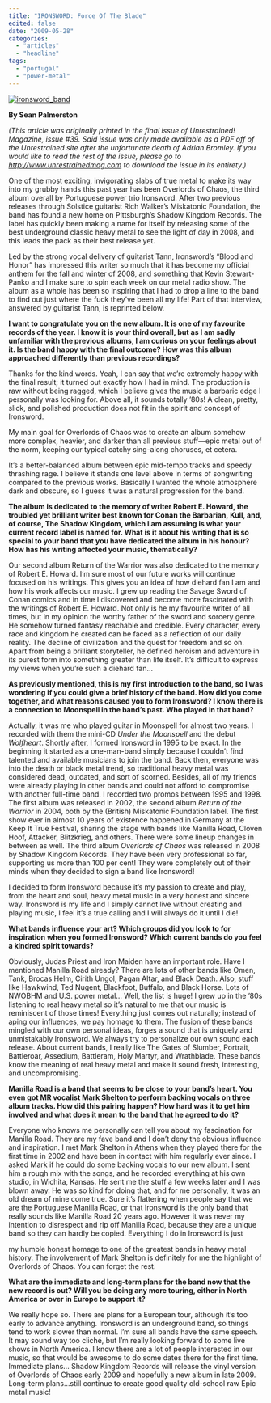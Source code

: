 ```yaml
---
title: "IRONSWORD: Force Of The Blade"
edited: false
date: "2009-05-28"
categories:
  - "articles"
  - "headline"
tags:
  - "portugal"
  - "power-metal"
---
```


[![ironsword_band](http://www.hellbound.ca/wp-content/uploads/2009/05/ironsword_band.jpg "ironsword_band")](http://www.hellbound.ca/wp-content/uploads/2009/05/ironsword_band.jpg)

**By Sean Palmerston**

_(This article was originally printed in the final issue of Unrestrained! Magazine, issue #39. Said issue was only made available as a PDF off of the Unrestrained site after the unfortunate death of Adrian Bromley. If you would like to read the rest of the issue, please go to http://www.unrestrainedmag.com to download the issue in its entirety.)_

One of the most exciting, invigorating slabs of true metal to make its way into my grubby hands this past year has been Overlords of Chaos, the third album overall by Portuguese power trio Ironsword. After two previous releases through Solstice guitarist Rich Walker’s Miskatonic Foundation, the band has found a new home on Pittsburgh’s Shadow Kingdom Records. The label has quickly been making a name for itself by releasing some of the best underground classic heavy metal to see the light of day in 2008, and this leads the pack as their best release yet.

Led by the strong vocal delivery of guitarist Tann, Ironsword’s “Blood and Honor” has impressed this writer so much that it has become my official anthem for the fall and winter of 2008, and something that Kevin Stewart-Panko and I make sure to spin each week on our metal radio show. The album as a whole has been so inspiring that I had to drop a line to the band to find out just where the fuck they’ve been all my life! Part of that interview, answered by guitarist Tann, is reprinted below.

**I want to congratulate you on the new album. It is one of my favourite records of the year. I know it is your third overall, but as I am sadly unfamiliar with the previous albums, I am curious on your feelings about it. Is the band happy with the final outcome? How was this album approached differently than previous recordings?**

Thanks for the kind words. Yeah, I can say that we’re extremely happy with the final result; it turned out exactly how I had in mind. The production is raw without being ragged, which I believe gives the music a barbaric edge I personally was looking for. Above all, it sounds totally ’80s! A clean, pretty, slick, and polished production does not fit in the spirit and concept of Ironsword.

My main goal for Overlords of Chaos was to create an album somehow more complex, heavier, and darker than all previous stuff—epic metal out of the norm, keeping our typical catchy sing-along choruses, et cetera.

It’s a better-balanced album between epic mid-tempo tracks and speedy thrashing rage. I believe it stands one level above in terms of songwriting compared to the previous works. Basically I wanted the whole atmosphere dark and obscure, so I guess it was a natural progression for the band.

**The album is dedicated to the memory of writer Robert E. Howard, the troubled yet brilliant writer best known for Conan the Barbarian, Kull, and, of course, The Shadow Kingdom, which I am assuming is what your current record label is named for. What is it about his writing that is so special to your band that you have dedicated the album in his honour? How has his writing affected your music, thematically?**

Our second album Return of the Warrior was also dedicated to the memory of Robert E. Howard. I’m sure most of our future works will continue focused on his writings. This gives you an idea of how diehard fan I am and how his work affects our music. I grew up reading the Savage Sword of Conan comics and in time I discovered and become more fascinated with the writings of Robert E. Howard. Not only is he my favourite writer of all times, but in my opinion the worthy father of the sword and sorcery genre. He somehow turned fantasy reachable and credible. Every character, every race and kingdom he created can be faced as a reflection of our daily reality. The decline of civilization and the quest for freedom and so on. Apart from being a brilliant storyteller, he defined heroism and adventure in its purest form into something greater than life itself. It’s difficult to express my views when you’re such a diehard fan…

**As previously mentioned, this is my first introduction to the band, so I was wondering if you could give a brief history of the band. How did you come together, and what reasons caused you to form Ironsword? I know there is a connection to Moonspell in the band’s past. Who played in that band?**

Actually, it was me who played guitar in Moonspell for almost two years. I recorded with them the mini-CD _Under the Moonspell_ and the debut _Wolfheart_. Shortly after, I formed Ironsword in 1995 to be exact. In the beginning it started as a one-man-band simply because I couldn’t find talented and available musicians to join the band. Back then, everyone was into the death or black metal trend, so traditional heavy metal was considered dead, outdated, and sort of scorned. Besides, all of my friends were already playing in other bands and could not afford to compromise with another full-time band. I recorded two promos between 1995 and 1998. The first album was released in 2002, the second album _Return of the Warrior_ in 2004, both by the (British) Miskatonic Foundation label. The first show ever in almost 10 years of existence happened in Germany at the Keep It True Festival, sharing the stage with bands like Manilla Road, Cloven Hoof, Attacker, Blitzkrieg, and others. There were some lineup changes in between as well. The third album _Overlords of Chaos_ was released in 2008 by Shadow Kingdom Records. They have been very professional so far, supporting us more than 100 per cent! They were completely out of their minds when they decided to sign a band like Ironsword!

I decided to form Ironsword because it’s my passion to create and play, from the heart and soul, heavy metal music in a very honest and sincere way. Ironsword is my life and I simply cannot live without creating and playing music, I feel it’s a true calling and I will always do it until I die!

**What bands influence your art? Which groups did you look to for inspiration when you formed Ironsword? Which current bands do you feel a kindred spirit towards?**

Obviously, Judas Priest and Iron Maiden have an important role. Have I mentioned Manilla Road already? There are lots of other bands like Omen, Tank, Brocas Helm, Cirith Ungol, Pagan Altar, and Black Death. Also, stuff like Hawkwind, Ted Nugent, Blackfoot, Buffalo, and Black Horse. Lots of NWOBHM and U.S. power metal… Well, the list is huge! I grew up in the ’80s listening to real heavy metal so it’s natural to me that our music is reminiscent of those times! Everything just comes out naturally; instead of aping our influences, we pay homage to them. The fusion of these bands mingled with our own personal ideas, forges a sound that is uniquely and unmistakably Ironsword. We always try to personalize our own sound each release. About current bands, I really like The Gates of Slumber, Portrait, Battleroar, Assedium, Battleram, Holy Martyr, and Wrathblade. These bands know the meaning of real heavy metal and make it sound fresh, interesting, and uncompromising.

**Manilla Road is a band that seems to be close to your band’s heart. You even got MR vocalist Mark Shelton to perform backing vocals on three album tracks. How did this pairing happen? How hard was it to get him involved and what does it mean to the band that he agreed to do it?**

Everyone who knows me personally can tell you about my fascination for Manilla Road. They are my fave band and I don’t deny the obvious influence and inspiration. I met Mark Shelton in Athens when they played there for the first time in 2002 and have been in contact with him regularly ever since. I asked Mark if he could do some backing vocals to our new album. I sent him a rough mix with the songs, and he recorded everything at his own studio, in Wichita, Kansas. He sent me the stuff a few weeks later and I was blown away. He was so kind for doing that, and for me personally, it was an old dream of mine come true. Sure it’s flattering when people say that we are the Portuguese Manilla Road, or that Ironsword is the only band that really sounds like Manilla Road 20 years ago. However it was never my intention to disrespect and rip off Manilla Road, because they are a unique band so they can hardly be copied. Everything I do in Ironsword is just

my humble honest homage to one of the greatest bands in heavy metal history. The involvement of Mark Shelton is definitely for me the highlight of Overlords of Chaos. You can forget the rest.

**What are the immediate and long-term plans for the band now that the new record is out? Will you be doing any more touring, either in North America or over in Europe to support it?**

We really hope so. There are plans for a European tour, although it’s too early to advance anything. Ironsword is an underground band, so things tend to work slower than normal. I’m sure all bands have the same speech. It may sound way too cliché, but I’m really looking forward to some live shows in North America. I know there are a lot of people interested in our music, so that would be awesome to do some dates there for the first time. Immediate plans… Shadow Kingdom Records will release the vinyl version of Overlords of Chaos early 2009 and hopefully a new album in late 2009. Long-term plans…still continue to create good quality old-school raw Epic metal music!
